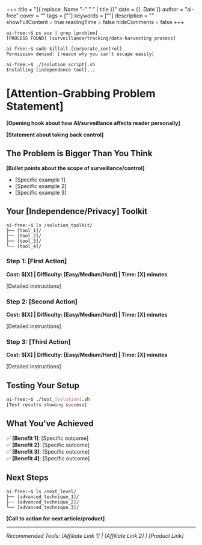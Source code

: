 +++
title = "{{ replace .Name "-" " " | title }}"
date = {{ .Date }}
author = "ai-free"
cover = ""
tags = [""]
keywords = [""]
description = ""
showFullContent = true
readingTime = false
hideComments = false
+++

```
ai-free:~$ ps aux | grep [problem]
[PROCESS FOUND] [surveillance/tracking/data-harvesting process]

ai-free:~$ sudo killall [corporate_control]
Permission denied: [reason why you can't escape easily]

ai-free:~$ ./[solution_script].sh
Installing [independence tool]...
```

# [Attention-Grabbing Problem Statement]

**[Opening hook about how AI/surveillance affects reader personally]**

**[Statement about taking back control]**

## The Problem is Bigger Than You Think

**[Bullet points about the scope of surveillance/control]**
- [Specific example 1]
- [Specific example 2] 
- [Specific example 3]

## Your [Independence/Privacy] Toolkit

```
ai-free:~$ ls /solution_toolkit/
├── [tool_1]/
├── [tool_2]/
├── [tool_3]/
└── [tool_4]/
```

### Step 1: [First Action]
**Cost: $[X] | Difficulty: [Easy/Medium/Hard] | Time: [X] minutes**

[Detailed instructions]

### Step 2: [Second Action]
**Cost: $[X] | Difficulty: [Easy/Medium/Hard] | Time: [X] minutes**

[Detailed instructions]

### Step 3: [Third Action]
**Cost: $[X] | Difficulty: [Easy/Medium/Hard] | Time: [X] minutes**

[Detailed instructions]

## Testing Your Setup

```bash
ai-free:~$ ./test_[solution].sh
[Test results showing success]
```

## What You've Achieved

✅ **[Benefit 1]**: [Specific outcome]  
✅ **[Benefit 2]**: [Specific outcome]  
✅ **[Benefit 3]**: [Specific outcome]  
✅ **[Benefit 4]**: [Specific outcome]  

## Next Steps

```
ai-free:~$ ls /next_level/
├── [advanced_technique_1]/
├── [advanced_technique_2]/
└── [advanced_technique_3]/
```

**[Call to action for next article/product]**

---

*Recommended Tools: [Affiliate Link 1] | [Affiliate Link 2] | [Product Link]*